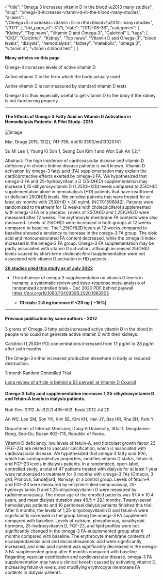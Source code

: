 {
    "title": "Omega 3 increases vitamin D in the blood \u2013 many studies",
    "slug": "omega-3-increases-vitamin-d-in-the-blood-many-studies",
    "aliases": [
        "/Omega+3+increases+vitamin+D+in+the+blood+\u2013+many+studies",
        "/3171"
    ],
    "tiki_page_id": 3171,
    "date": "2012-08-26",
    "categories": [
        "Kidney",
        "Top news",
        "Vitamin D and Omega-3",
        "Calcitriol"
    ],
    "tags": [
        "CKD",
        "Calcitriol",
        "Kidney",
        "Top news",
        "Vitamin D and Omega-3",
        "blood levels",
        "dialysis",
        "hemodialysis",
        "kidney",
        "metabolic",
        "omega 3",
        "vitamin d",
        "vitamin d blood test"
    ]
}


**Many articles on this page** 

Omega-3 increases levels of active vitamin D 

Active vitamin D is the form which the body actually used

Active vitamin D is not measured by standard vitamin D tests

Omega-3 is thus especially useful to get vitamin D to the body if the kidney is not functioning properly

---

#### The Effects of Omega-3 Fatty Acid on Vitamin D Activation in Hemodialysis Patients: A Pilot Study- 2015

<img src="https://d1bk1kqxc0sym.cloudfront.net/attachments/jpeg/active-d-and-omega-3.jpg" alt="image">

Mar. Drugs 2015, 13(2), 741-755; doi:10.3390/md13020741

Su Mi Lee 1, Young Ki Son 1, Seong Eun Kim 1 and Won Suk An 1,2,* 

Abstract: The high incidence of cardiovascular disease and vitamin D deficiency in chronic kidney disease patients is well known. Vitamin D activation by omega-3 fatty acid (FA) supplementation may explain the cardioprotective effects exerted by omega-3 FA. We hypothesized that omega-3 FA and 25-hydroxyvitamin D (25(OH)D) supplementation may increase 1,25-dihydroxyvitamin D (1,25(OH)2D) levels compared to 25(OH)D supplementation alone in hemodialysis (HD) patients that have insufficient or deficient 25(OH)D levels. We enrolled patients that were treated for at least six months with 25(OH)D < 30 ng/mL (NCT01596842). Patients were randomized to treatment for 12 weeks with cholecalciferol supplemented with omega-3 FA or a placebo. Levels of 25(OH)D and 1,25(OH)2D were measured after 12 weeks. The erythrocyte membrane FA contents were also measured. Levels of 25(OH)D were increased in both groups at 12 weeks compared to baseline. The 1,25(OH)2D levels at 12 weeks compared to baseline showed a tendency to increase in the omega-3 FA group. The oleic acid and monounsaturated FA content decreased, while the omega-3 index increased in the omega-3 FA group. Omega-3 FA supplementation may be partly associated with vitamin D activation, although increased 25(OH)D levels caused by short-term cholecalciferol supplementation were not associated with vitamin D activation in HD patients.

 **[26 studies cited this study as of July 2022](https://scholar.google.com/scholar?cites=10021610626629948184&as_sdt=5,48&sciodt=0,48&hl=en)** 

* The influence of omega-3 supplementation on vitamin D levels in humans: a systematic review and dose-response meta-analysis of randomized controlled trials - Dec 2020 PDF behind paywall https://doi.org/10.1080/10408398.2020.1863905

   *  **10 trials:  2.8 ng increase if <20 ng ( ~15%)** 

---

#### Previous publication by same authors - 2012

3 grams of Omega-3 fatty acids increased active vitamin D in the blood in people who could not generate active vitamin D with their kidneys. 

Calcitriol (1,25(OH)?D) concentrations increased from 17 pg/ml to 28 pg/ml after sixth months

The Omega-3 either increased production elsewhere in body or reduced destruction. 

3 month Random Controlled Trial 

[Long review of article is behind a $5 paywall at Vitamin D Council](http://blog.vitamindcouncil.org/2012/08/24/omega-3-supplementation-ups-activated-vitamin-d-levels/%20)

#### Omega-3 fatty acid supplementation increases 1,25-dihydroxyvitamin D and fetuin-A levels in dialysis patients.

Nutr Res. 2012 Jul;32(7):495-502. Epub 2012 Jul 20.

An WS, Lee SM, Son YK, Kim SE, Kim KH, Han JY, Bae HR, Rha SH, Park Y.

Department of Internal Medicine, Dong-A University, 3Ga-1, Dongdaesin-Dong, Seo-Gu, Busan 602-715, Republic of Korea.

Vitamin D deficiency, low levels of fetuin-A, and fibroblast growth factor 23 (FGF-23) are related to vascular calcification, which is associated with cardiovascular disease. We hypothesized that omega-3 fatty acid (FA), which has cardioprotective properties, modifies vitamin D status, fetuin-A, and FGF-23 levels in dialysis patients. In a randomized, open-label, controlled study, a total of 47 patients treated with dialysis for at least 1 year were randomized to treatment for 6 months with omega-3 FAs (Omacor, 3 g/d; Pronova, Sandefjord, Norway) or a control group. Levels of fetuin-A and FGF-23 were measured by enzyme-linked immunoassay, 25-hydroxyvitamin D and 1,25-dihydroxyvitamin D were measured by radioimmunoassay. The mean age of the enrolled patients was 57.4 ± 10.4 years, and mean dialysis duration was 46.5 ± 28.1 months. Twenty-seven hemodialysis patients and 16 peritoneal dialysis patients finished this trial. After 6 months, the levels of 1,25-dihydroxyvitamin D and fetuin-A were significantly increased in the group taking the omega-3 FA supplement compared with baseline. Levels of calcium, phosphorous, parathyroid hormone, 25-hydroxyvitamin D, FGF-23, and lipid profiles were not significantly changed in the omega-3 FA-supplemented group after 6 months compared with baseline. The erythrocyte membrane contents of eicosapentaenoic acid and docosahexaenoic acid were significantly increased, and oleic acid content was significantly decreased in the omega-3 FA-supplemented group after 6 months compared with baseline. Regarding vascular calcification and cardiovascular disease, omega-3 FA supplementation may have a clinical benefit caused by activating vitamin D, increasing fetuin-A levels, and modifying erythrocyte membrane FA contents in dialysis patients.